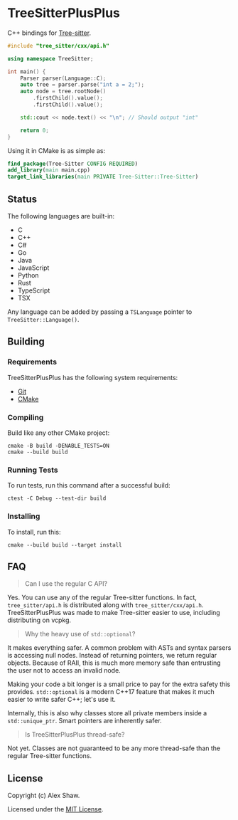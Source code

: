 # TreeSitterPlusPlus

C++ bindings for [Tree-sitter](https://tree-sitter.github.io/tree-sitter/).

```c++
#include "tree_sitter/cxx/api.h"

using namespace TreeSitter;

int main() {
    Parser parser(Language::C);
    auto tree = parser.parse("int a = 2;");
    auto node = tree.rootNode()
        .firstChild().value();
        .firstChild().value();

    std::cout << node.text() << "\n"; // Should output "int"

    return 0;
}
```

Using it in CMake is as simple as:

```cmake
find_package(Tree-Sitter CONFIG REQUIRED)
add_library(main main.cpp)
target_link_libraries(main PRIVATE Tree-Sitter::Tree-Sitter)
```

## Status

The following languages are built-in:

* C
* C++
* C#
* Go
* Java
* JavaScript
* Python
* Rust
* TypeScript
* TSX

Any language can be added by passing a `TSLanguage` pointer
to `TreeSitter::Language()`.

## Building

### Requirements

TreeSitterPlusPlus has the following system requirements:

* [Git](http://git-scm.com/downloads)
* [CMake](https://cmake.org/install/)

### Compiling

Build like any other CMake project:

    cmake -B build -DENABLE_TESTS=ON
    cmake --build build

### Running Tests

To run tests, run this command after a successful build:

    ctest -C Debug --test-dir build

### Installing

To install, run this:

    cmake --build build --target install

## FAQ

> Can I use the regular C API?

Yes. You can use any of the regular Tree-sitter functions. In fact,
`tree_sitter/api.h` is distributed along with `tree_sitter/cxx/api.h`.
TreeSitterPlusPlus was made to make Tree-sitter easier to use, including
distributing on vcpkg.

> Why the heavy use of `std::optional`?

It makes everything safer. A common problem with ASTs and syntax parsers is
accessing null nodes. Instead of returning pointers, we return regular objects.
Because of RAII, this is much more memory safe than entrusting the user not
to access an invalid node.

Making your code a bit longer is a small price to pay for the extra safety
this provides. `std::optional` is a modern C++17 feature that makes it much
easier to write safer C++; let's use it.

Internally, this is also why classes store all private members inside a
`std::unique_ptr`. Smart pointers are inherently safer.

> Is TreeSitterPlusPlus thread-safe?

Not yet. Classes are not guaranteed to be any more thread-safe than
the regular Tree-sitter functions.

## License

Copyright (c) Alex Shaw.

Licensed under the [MIT License](LICENSE.md).
